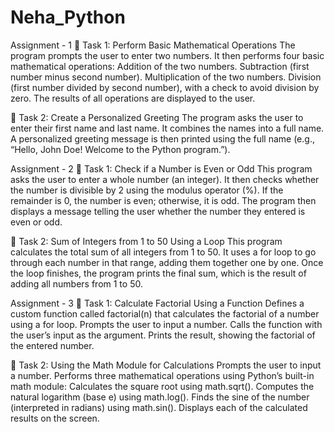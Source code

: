 # Neha_Python
Assignment - 1
🔹 Task 1: Perform Basic Mathematical Operations
The program prompts the user to enter two numbers.
It then performs four basic mathematical operations:
Addition of the two numbers.
Subtraction (first number minus second number).
Multiplication of the two numbers.
Division (first number divided by second number), with a check to avoid division by zero.
The results of all operations are displayed to the user.

🔹 Task 2: Create a Personalized Greeting
The program asks the user to enter their first name and last name.
It combines the names into a full name.
A personalized greeting message is then printed using the full name (e.g., “Hello, John Doe! Welcome to the Python program.”).

Assignment - 2
🔹 Task 1: Check if a Number is Even or Odd
This program asks the user to enter a whole number (an integer). It then checks whether the number is divisible by 2 using the modulus operator (%). If the remainder is 0, the number is 
even; otherwise, it is odd. The program then displays a message telling the user whether the number they entered is even or odd.

🔹 Task 2: Sum of Integers from 1 to 50 Using a Loop
This program calculates the total sum of all integers from 1 to 50. It uses a for loop to go through each number in that range, adding them together one by one. Once the loop finishes, 
the program prints the final sum, which is the result of adding all numbers from 1 to 50.

Assignment - 3
🔹 Task 1: Calculate Factorial Using a Function
Defines a custom function called factorial(n) that calculates the factorial of a number using a for loop.
Prompts the user to input a number.
Calls the function with the user’s input as the argument.
Prints the result, showing the factorial of the entered number.

🔹 Task 2: Using the Math Module for Calculations
Prompts the user to input a number.
Performs three mathematical operations using Python’s built-in math module:
Calculates the square root using math.sqrt().
Computes the natural logarithm (base e) using math.log().
Finds the sine of the number (interpreted in radians) using math.sin().
Displays each of the calculated results on the screen.

